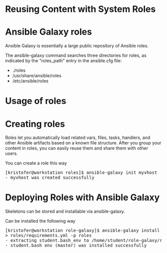 # Reusing Content with System Roles

# Ansible Galaxy roles
Ansible Galaxy is essentially a large public repository of Ansible roles.

The ansible-galaxy command searches three directories for roles, as indicated by the "roles_path" entry in the ansible.cfg file:
- ./roles
- /usr/share/ansible/roles
- /etc/ansible/roles


# Usage of roles

# Creating roles
Roles let you automatically load related vars, files, tasks, handlers, and other Ansible artifacts based on a known file structure. After you group your content in roles, you can easily reuse them and share them with other users.

You can create a role this way
<pre>
[kristofer@workstation roles]$ ansible-galaxy init myvhost
- myvhost was created successfully
</pre>


# Deploying Roles with Ansible Galaxy
Skeletons can be stored and installable via ansible-galaxy.

Can be installed the following way

<pre>
[kristofer@workstation role-galaxy]$ ansible-galaxy install -r \
> roles/requirements.yml -p roles
- extracting student.bash_env to /home/student/role-galaxy/roles/student.bash_env
- student.bash_env (master) was installed successfully
</pre>